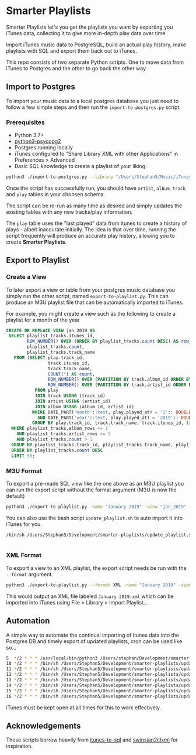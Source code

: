 # Smarter Playlists

Smarter Playlists let's you get the playlists you want by exporting you iTunes data, collecting it to give more in-depth play data over time. 

Import iTunes music data to PostgreSQL, build an actual play history, make playlists with SQL and export them back out to iTunes.

This repo consists of two separate Python scripts. One to move data from iTunes to Postgres and the other to go back the other way.

## Import to Postgres

To import your music data to a local postgres database you just need to follow a few simple steps and then run the `import-to-postgres.py` script.

### Prerequisites
* Python 3.7+
* [python3-psycopg2](http://initd.org/psycopg/)
* Postgres running locally
* iTunes configured to "Share Library XML with other Applications" in Preferences > Advanced
* Basic SQL knowledge to create a playlist of your liking.

```bash
python3 ./import-to-postgres.py --library "/Users/Stephan5/Music/iTunes/iTunes Music Library.xml" --db "music" --port 5432 --schema "public" --user "postgres" --pass "postgres"
```

Once the script has successfully run, you should have `artist`, `album`, `track` and `play` tables in your choosen schema. 

The script can be re-run as many time as desired and simply updates the existing tables with any new tracks/play information.

The `play` table uses the "last played" data from itunes to create a history of plays - albeit inaccurate initially. 
The idea is that over time, running the script frequently will produce an accurate play history, allowing you to create **Smarter Playlists**.

## Export to Playlist

### Create a View

To later export a view or table from your postgres music database you simply run the other script, named `export-to-playlist.py`.
This can produce an M3U playlist file that can be automatically imported to iTunes. 

For example, you might create a view such as the following to create a playlist for a month of the year
```sql
CREATE OR REPLACE VIEW jan_2019 AS
 SELECT playlist_tracks.itunes_id,
        ROW_NUMBER() OVER (ORDER BY playlist_tracks.count DESC) AS row_number,
        playlist_tracks.count,
        playlist_tracks.track_name
   FROM (SELECT play.track_id,
                track.itunes_id,
                track.track_name,
                COUNT(*) AS count,
                ROW_NUMBER() OVER (PARTITION BY track.album_id ORDER BY (COUNT(*)) DESC) AS album_rows,
                ROW_NUMBER() OVER (PARTITION BY track.artist_id ORDER BY (COUNT(*)) DESC) AS artist_rows
           FROM play
           JOIN track USING (track_id)
           JOIN artist USING (artist_id)
           JOIN album USING (album_id, artist_id)
          WHERE DATE_PART('month'::text, play.played_at) = '1':: DOUBLE PRECISION
            AND DATE_PART('year'::text, play.played_at) = '2019':: DOUBLE PRECISION
          GROUP BY play.track_id, track.track_name, track.itunes_id, track.album_id, track.artist_id) AS playlist_tracks
  WHERE playlist_tracks.album_rows <= 2 
    AND playlist_tracks.artist_rows <= 5 
    AND playlist_tracks.count > 1
  GROUP BY playlist_tracks.track_id, playlist_tracks.track_name, playlist_tracks.itunes_id, playlist_tracks.count
  ORDER BY playlist_tracks.count DESC
  LIMIT 50;
```

### M3U Format

To export a pre-made SQL view like the one above as an M3U playlist you can run the export script without the format argument (M3U is now the default)
```bash
python3 ./export-to-playlist.py -name "January 2019" -view "jan_2019" --library "/Users/Stephan5/Music/iTunes/iTunes Music Library.xml" --db "music" --port 5432 --schema "public" --user "postgres" --pass "postgres"
```

You can also use the bash script `update_playlist.sh` to auto import it into iTunes for you.
```bash
/bin/sh /Users/Stephan5/Development/smarter-playlists/update_playlist.sh "January 2019" jan_2019
 
```

### XML Format
To export a view to an XML playlist, the export script needs be run with the `--format` argument.

```bash
python3 ./export-to-playlist.py --format XML -name "January 2019" -view "jan_2019" --library "/Users/Stephan5/Music/iTunes/iTunes Music Library.xml" --db "music" --port 5432 --schema "public" --user "postgres" --pass "postgres"
```

This would output an XML file labeled `January 2019.xml` which can be imported into iTunes using File > Library > Import Playlist... 


## Automation

A simple way to automate the continual importing of itunes data into the Postgres DB and timely export of updated playlists, cron can be used like so...

```bash
5  */2 * * * /usr/local/bin/python3 /Users/stephan/Development/smarter-playlists/import-to-postgres.py >/dev/null 2>&1
10 */2 * * * /bin/sh /Users/Stephan5/Development/smarter-playlists/update_playlist.sh "Top 500" top_500
11 */2 * * * /bin/sh /Users/Stephan5/Development/smarter-playlists/update_playlist.sh "Middle 500" middle_500
12 */2 * * * /bin/sh /Users/Stephan5/Development/smarter-playlists/update_playlist.sh "Top 2019" year_2019
13 */2 * * * /bin/sh /Users/Stephan5/Development/smarter-playlists/update_playlist.sh "January 2019" jan_2019
14 */2 * * * /bin/sh /Users/Stephan5/Development/smarter-playlists/update_playlist.sh "Feburary 2019" feb_2019
15 */2 * * * /bin/sh /Users/Stephan5/Development/smarter-playlists/update_playlist.sh "March 2019" mar_2019
16 */2 * * * /bin/sh /Users/Stephan5/Development/smarter-playlists/update_playlist.sh "April 2019" april_2019

```

iTunes must be kept open at all times for this to work effectively.


## Acknowledgements
These scripts borrow heavily from [itunes-to-sql](https://github.com/drien/itunes-to-sql) and [swinsian2itlxml](https://github.com/mhite/swinsian2itlxml) for inspiration. 
